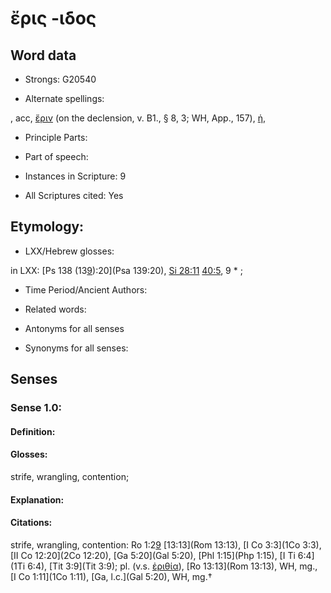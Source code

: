 # ἔρις -ιδος 

<!-- Status: S2=NeedsEdits -->
<!-- Lexica used for edits:   -->

## Word data

* Strongs: G20540

* Alternate spellings:

,  acc, [ἔριν]() (on the declension, v. B1., § 8, 3; WH, App., 157), [ἡ](), 

* Principle Parts: 


* Part of speech: 


* Instances in Scripture: 9

* All Scriptures cited: Yes

## Etymology: 


* LXX/Hebrew glosses: 

in LXX: [Ps 138 (13[9](Sir.40.9)):20](Psa 139:20), [Si 28:11](Sir.28.11) [40:5](Sir.40.5), 9 * ;

* Time Period/Ancient Authors: 


* Related words: 

* Antonyms for all senses

* Synonyms for all senses: 


## Senses 


### Sense  1.0: 

#### Definition: 

#### Glosses: 

strife, wrangling, contention; 

#### Explanation: 


#### Citations: 

strife, wrangling, contention: Ro 1:2[9](Sir.40.9) [13:13](Rom 13:13), [I Co 3:3](1Co 3:3), [II Co 12:20](2Co 12:20), [Ga 5:20](Gal 5:20), [Phl 1:15](Php 1:15), [I Ti 6:4](1Ti 6:4), [Tit 3:9](Tit 3:9); pl. (v.s. [ἐριθία]()), [Ro 13:13](Rom 13:13), WH, mg., [I Co 1:11](1Co 1:11), [Ga, l.c.](Gal 5:20), WH, mg.†
